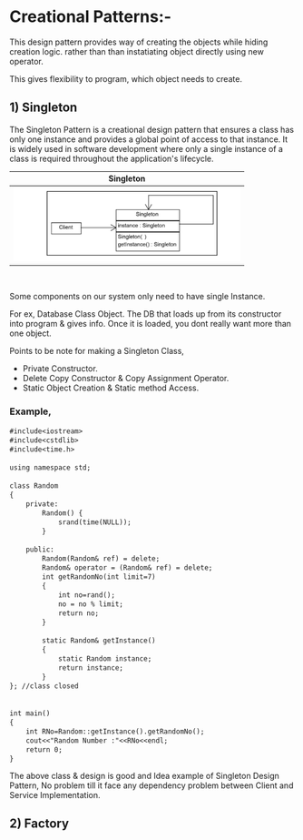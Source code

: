 # Creational Patterns:-
This design pattern provides way of creating the objects while hiding creation logic. rather than than instatiating object directly using new operator.<br>

This gives flexibility to program, which object needs to create.

## 1) Singleton
The Singleton Pattern is a creational design pattern that ensures a class has only one instance and provides a global point of access to that instance. It is widely used in software development where only a single instance of a class is required throughout the application's lifecycle.<br>


|   Singleton    |
|:--------------:|
| <img src="singleton_design_pattern_img.png" alt="Centered Image" width="400"> |
<br>

Some components on our system only need to have single Instance.<br>

For ex,
Database Class Object. The DB that loads up from its constructor into program & gives info. Once it is loaded, you dont really want more than one object.

Points to be note for making a Singleton Class,
 - Private Constructor.
 - Delete Copy Constructor & Copy Assignment Operator.
 - Static Object Creation & Static method Access.

### Example,

```
#include<iostream>
#include<cstdlib>
#include<time.h>

using namespace std;

class Random
{
    private:
        Random() {
            srand(time(NULL));
        }
    
    public:
        Random(Random& ref) = delete;
        Random& operator = (Random& ref) = delete;
        int getRandomNo(int limit=7)
        {
            int no=rand();
            no = no % limit;
            return no;
        }

        static Random& getInstance()
        {
            static Random instance;
            return instance;
        }
}; //class closed


int main()
{
    int RNo=Random::getInstance().getRandomNo();
    cout<<"Random Number :"<<RNo<<endl;
    return 0;
}

```

The above class & design is good and Idea example of Singleton Design Pattern, No problem till it face any dependency problem between Client and Service Implementation.<br>


## 2) Factory
